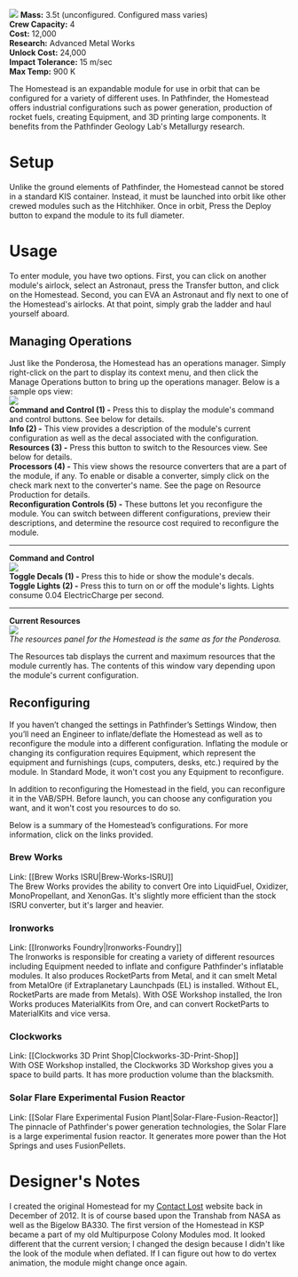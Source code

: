 ![](https://github.com/Angel-125/Pathfinder/wiki/Homestead.jpg)
**Mass:** 3.5t (unconfigured. Configured mass varies)  
**Crew Capacity:** 4  
**Cost:** 12,000  
**Research:** Advanced Metal Works  
**Unlock Cost:** 24,000  
**Impact Tolerance:** 15 m/sec  
**Max Temp:** 900 K  

The Homestead is an expandable module for use in orbit that can be configured for a variety of different uses. In Pathfinder, the Homestead offers industrial configurations such as power generation, production of rocket fuels, creating Equipment, and 3D printing large components. It benefits from the Pathfinder Geology Lab's Metallurgy research.

# Setup
Unlike the ground elements of Pathfinder, the Homestead cannot be stored in a standard KIS container. Instead, it must be launched into orbit like other crewed modules such as the Hitchhiker. Once in orbit, Press the Deploy button to expand the module to its full diameter.
# Usage
To enter module, you have two options. First, you can click on another module's airlock, select an Astronaut, press the Transfer button, and click on the Homestead. Second, you can EVA an Astronaut and fly next to one of the Homestead's airlocks. At that point, simply grab the ladder and haul yourself aboard.
## Managing Operations
Just like the Ponderosa, the Homestead has an operations manager. Simply right-click on the part to display its context menu, and then click the Manage Operations button to bring up the operations manager. Below is a sample ops view:  
![](https://github.com/Angel-125/Pathfinder/wiki/Hacienda5.jpg)  
**Command and Control (1) -** Press this to display the module's command and control buttons. See below for details.  
**Info (2) -** This view provides a description of the module's current configuration as well as the decal associated with the configuration.  
**Resources (3) -** Press this button to switch to the Resources view. See below for details.  
**Processors (4) -** This view shows the resource converters that are a part of the module, if any. To enable or disable a converter, simply click on the check mark next to the converter's name. See the page on Resource Production for details.  
**Reconfiguration Controls (5) -** These buttons let you reconfigure the module. You can switch between different configurations, preview their descriptions, and determine the resource cost required to reconfigure the module.  
***  
**Command and Control**  
![](https://github.com/Angel-125/Pathfinder/wiki/Hacienda6.jpg)  
**Toggle Decals (1) -** Press this to hide or show the module's decals.  
**Toggle Lights (2) -** Press this to turn on or off the module's lights. Lights consume 0.04 ElectricCharge per second.  
***  
**Current Resources**  
![](https://github.com/Angel-125/Pathfinder/wiki/POM3.jpg)  
_The resources panel for the Homestead is the same as for the Ponderosa._

The Resources tab displays the current and maximum resources that the module currently has. The contents of this window vary depending upon the module's current configuration.
## Reconfiguring
If you haven’t changed the settings in Pathfinder’s Settings Window, then you’ll need an Engineer to inflate/deflate the Homestead as well as to reconfigure the module into a different configuration. Inflating the module or changing its configuration requires Equipment, which represent the equipment and furnishings (cups, computers, desks, etc.) required by the module.  In Standard Mode, it won't cost you any Equipment to reconfigure.

In addition to reconfiguring the Homestead in the field, you can reconfigure it in the VAB/SPH. Before launch, you can choose any configuration you want, and it won't cost you resources to do so.  

Below is a summary of the Homestead’s configurations. For more information, click on the links provided.

### Brew Works   
Link: [[Brew Works ISRU|Brew-Works-ISRU]]  
The Brew Works provides the ability to convert Ore into LiquidFuel, Oxidizer, MonoPropellant, and XenonGas. It's slightly more efficient than the stock ISRU converter, but it's larger and heavier.
### Ironworks  
Link: [[Ironworks Foundry|Ironworks-Foundry]]  
The Ironworks is responsible for creating a variety of different resources including Equipment needed to inflate and configure Pathfinder's inflatable modules. It also produces RocketParts from Metal, and it can smelt Metal from MetalOre (if Extraplanetary Launchpads (EL) is installed. Without EL, RocketParts are made from Metals). With OSE Workshop installed, the Iron Works produces MaterialKits from Ore, and can convert RocketParts to MaterialKits and vice versa.
### Clockworks  
Link: [[Clockworks 3D Print Shop|Clockworks-3D-Print-Shop]]  
With OSE Workshop installed, the Clockworks 3D Workshop gives you a space to build parts. It has more production volume than the blacksmith.
### Solar Flare Experimental Fusion Reactor  
Link: [[Solar Flare Experimental Fusion Plant|Solar-Flare-Fusion-Reactor]]  
The pinnacle of Pathfinder's power generation technologies, the Solar Flare is a large experimental fusion reactor. It generates more power than the Hot Springs and uses FusionPellets.
# Designer's Notes  
I created the original Homestead for my [Contact Lost](www.spellflight.com/ContactLost) website back in December of 2012. It is of course based upon the Transhab from NASA as well as the Bigelow BA330. The first version of the Homestead in KSP became a part of my old Multipurpose Colony Modules mod. It looked different that the current version; I changed the design because I didn't like the look of the module when deflated. If I can figure out how to do vertex animation, the module might change once again.
